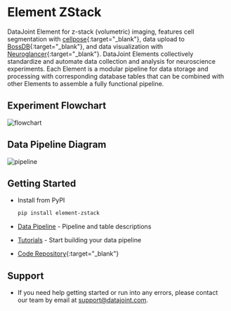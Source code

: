 # Element ZStack

DataJoint Element for z-stack (volumetric) imaging, features cell segmentation with 
[cellpose](https://github.com/MouseLand/cellpose){:target="_blank"}, data upload to 
[BossDB](https://bossdb.org/){:target="_blank"}, and data visualization with 
[Neuroglancer](https://github.com/google/neuroglancer){:target="_blank"}. DataJoint 
Elements collectively standardize and automate data collection and analysis for 
neuroscience experiments. Each Element is a modular pipeline for data storage and 
processing with corresponding database tables that can be combined with other Elements 
to assemble a fully functional pipeline.

## Experiment Flowchart

![flowchart](https://raw.githubusercontent.com/datajoint/element-zstack/main/images/flowchart.svg)

## Data Pipeline Diagram

![pipeline](https://raw.githubusercontent.com/datajoint/element-zstack/main/images/pipeline.svg)

## Getting Started

+ Install from PyPI

     ```bash
     pip install element-zstack
     ```

+ [Data Pipeline](./pipeline.md) - Pipeline and table descriptions

+ [Tutorials](./tutorials/index.md) - Start building your data pipeline

+ [Code Repository](https://github.com/datajoint/element-zstack/){:target="_blank"}

## Support

+ If you need help getting started or run into any errors, please contact our team by email at support@datajoint.com.

